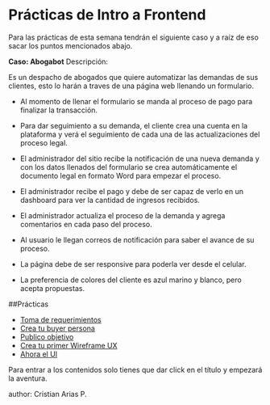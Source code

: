 # Prácticas de Intro a Frontend

Para las prácticas de esta semana tendrán el siguiente caso y a raíz de eso sacar los puntos mencionados abajo.

**Caso: Abogabot**
Descripción:

Es un despacho de abogados que quiere automatizar las demandas de sus clientes, esto lo harán a traves de una página web llenando un formulario.

- Al momento de llenar el formulario se manda al proceso de pago para finalizar la transacción.

- Para dar seguimiento a su demanda, el cliente crea una cuenta en la plataforma y verá el seguimiento de cada una de las actualizaciones del proceso legal.

- El administrador del sitio recibe la notificación de una nueva demanda y con los datos llenados del formulario se crea automáticamente el documento legal en formato Word para empezar el proceso.

- El administrador recibe el pago y debe de ser capaz de verlo en un dashboard para ver la cantidad de ingresos recibidos.

- El administrador actualiza el proceso de la demanda y agrega comentarios en cada paso del proceso.

- Al usuario le llegan correos de notificación para saber el avance de su proceso.

- La página debe de ser responsive para poderla ver desde el celular.

- La preferencia de colores del cliente es azul marino y blanco, pero acepta propuestas.



##Prácticas
  - [Toma de requerimientos]()
  - [Crea tu buyer persona]()
  - [Publico objetivo]()
  - [Crea tu primer Wireframe UX]()
  - [Ahora el UI]()

Para entrar a los contenidos solo tienes que dar click en el título y empezará la aventura.

author: Cristian Arias P.